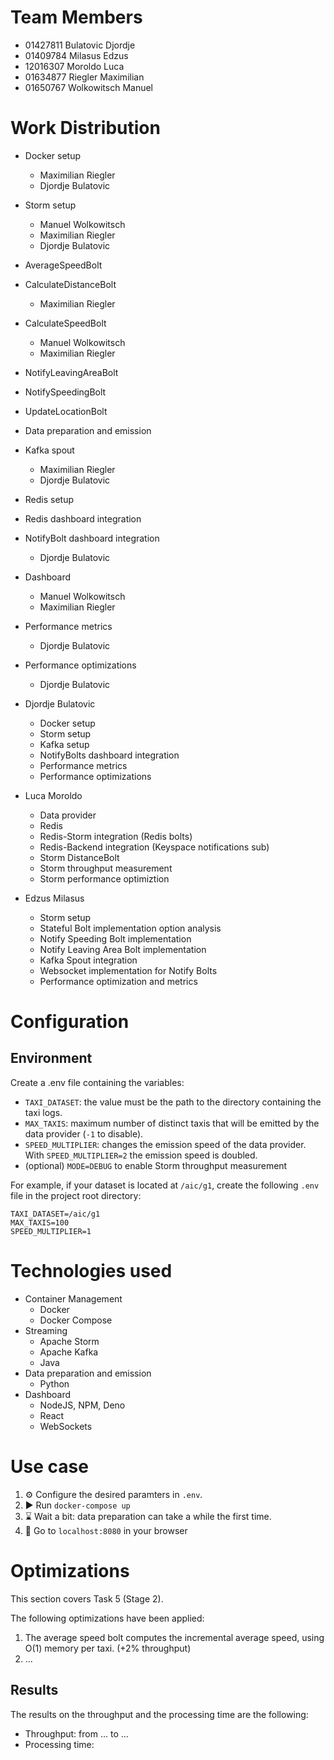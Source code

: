 # Team Members
- 01427811 Bulatovic Djordje
- 01409784 Milasus Edzus
- 12016307 Moroldo Luca
- 01634877 Riegler Maximilian
- 01650767 Wolkowitsch Manuel 

# Work Distribution
- Docker setup
    - Maximilian Riegler
    - Djordje Bulatovic
- Storm setup
    - Manuel Wolkowitsch
    - Maximilian Riegler
    - Djordje Bulatovic
- AverageSpeedBolt
- CalculateDistanceBolt
    - Maximilian Riegler
- CalculateSpeedBolt
    - Manuel Wolkowitsch
    - Maximilian Riegler
- NotifyLeavingAreaBolt
- NotifySpeedingBolt
- UpdateLocationBolt
- Data preparation and emission
- Kafka spout
    - Maximilian Riegler
    - Djordje Bulatovic
- Redis setup
- Redis dashboard integration
- NotifyBolt dashboard integration
    - Djordje Bulatovic
- Dashboard
    - Manuel Wolkowitsch
    - Maximilian Riegler
- Performance metrics
    - Djordje Bulatovic
- Performance optimizations
    - Djordje Bulatovic

- Djordje Bulatovic
    - Docker setup
    - Storm setup
    - Kafka setup
    - NotifyBolts dashboard integration
    - Performance metrics
    - Performance optimizations
  
- Luca Moroldo
    - Data provider
    - Redis
    - Redis-Storm integration (Redis bolts)
    - Redis-Backend integration (Keyspace notifications sub)
    - Storm DistanceBolt
    - Storm throughput measurement
    - Storm performance optimiztion

- Edzus Milasus
    - Storm setup
    - Stateful Bolt implementation option analysis
    - Notify Speeding Bolt implementation
    - Notify Leaving Area Bolt implementation
    - Kafka Spout integration
    - Websocket implementation for Notify Bolts
    - Performance optimization and metrics

# Configuration

## Environment
Create a .env file containing the variables:
- `TAXI_DATASET`: the value must be the path to the directory containing the taxi logs.
- `MAX_TAXIS`: maximum number of distinct taxis that will be emitted by the data provider (`-1` to disable).
- `SPEED_MULTIPLIER`: changes the emission speed of the data provider. With `SPEED_MULTIPLIER=2` the emission speed is doubled.
- (optional) `MODE=DEBUG` to enable Storm throughput measurement

For example, if your dataset is located at `/aic/g1`, create the following `.env` file in the project root directory:
```
TAXI_DATASET=/aic/g1
MAX_TAXIS=100
SPEED_MULTIPLIER=1
```

# Technologies used
- Container Management
    - Docker
    - Docker Compose
- Streaming
    - Apache Storm
    - Apache Kafka
    - Java
- Data preparation and emission
    - Python
- Dashboard
    - NodeJS, NPM, Deno
    - React
    - WebSockets

# Use case

1. ⚙ Configure the desired paramters in `.env`.
2. ▶ Run `docker-compose up` 
3. ⌛ Wait a bit: data preparation can take a while the first time.
4. 🥳 Go to `localhost:8080` in your browser

# Optimizations
This section covers Task 5 (Stage 2).

The following optimizations have been applied:

1. The average speed bolt computes the incremental average speed, using O(1) memory per taxi. (+2% throughput)
2. ...

## Results
The results on the throughput and the processing time are the following:
- Throughput: from ... to ...
- Processing time: 